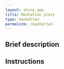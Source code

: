 ```yaml
---
layout: shiny_app
title: Manhattan plots
type: manhattan
permalink: /manhattan
---
```

## Brief description


## Instructions 
